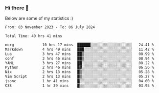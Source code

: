 ### Hi there 👋
Below are some of my statistics :)

<!--START_SECTION:waka-->

```txt
From: 03 November 2023 - To: 06 July 2024

Total Time: 40 hrs 41 mins

norg             10 hrs 17 mins  ██████░░░░░░░░░░░░░░░░░░░   24.41 %
Markdown         4 hrs 49 mins   ███░░░░░░░░░░░░░░░░░░░░░░   11.42 %
Lua              3 hrs 47 mins   ██▒░░░░░░░░░░░░░░░░░░░░░░   08.99 %
conf             3 hrs 46 mins   ██▒░░░░░░░░░░░░░░░░░░░░░░   08.94 %
YAML             3 hrs 27 mins   ██░░░░░░░░░░░░░░░░░░░░░░░   08.22 %
Python           2 hrs 46 mins   █▓░░░░░░░░░░░░░░░░░░░░░░░   06.56 %
Nix              2 hrs 13 mins   █▒░░░░░░░░░░░░░░░░░░░░░░░   05.28 %
Vim Script       2 hrs 13 mins   █▒░░░░░░░░░░░░░░░░░░░░░░░   05.27 %
jsonc            1 hr 41 mins    █░░░░░░░░░░░░░░░░░░░░░░░░   04.00 %
CSS              1 hr 39 mins    █░░░░░░░░░░░░░░░░░░░░░░░░   03.95 %
```

<!--END_SECTION:waka-->

<!--
**KlapenHz/KlapenHz** is a ✨ _special_ ✨ repository because its `README.md` (this file) appears on your GitHub profile.

Here are some ideas to get you started:

- 🔭 I’m currently working on ...
- 🌱 I’m currently learning ...
- 👯 I’m looking to collaborate on ...
- 🤔 I’m looking for help with ...
- 💬 Ask me about ...
- 📫 How to reach me: ...
- 😄 Pronouns: ...
- ⚡ Fun fact: ...
-->
